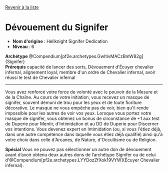 [Revenir à la liste](list.md)

# Dévouement du Signifer

 * **Nom d'origine** : Hellknight Signifer Dedication
 * **Niveau** : 6


<div><strong>Archétype </strong>@Compendium[pf2e.archetypes.GwItivMACzBmW82g]{Signifer}</div>
<div><span id="ctl00_MainContent_DetailedOutput"><strong>Prérequis</strong> capacité de lancer des sorts, Dévouement d'Écuyer chevalier infernal, alignement loyal, membre d'un ordre de Chevalier infernal, avoir réussi le test de Chevalier infernal<br></span></div>
<hr>
<p>Vous avez renforcé votre force de volonté avec le pouvoir de la Mesure et de la Chaîne. Au cours de votre initiation, vous recevez un masque de signifer, souvent démuni de trou pour les yeux et de toute fioriture décorative. Le masque ne vous empêche pas de voir, bien qu'il rende impossible pour les autres de voir vos yeux. Lorsque vous portez votre masque de signifer, vous obtenez un bonus de circonstance de +1 aux test de Duperie pour Mentir, d'Intimidation et au DD de Duperie pour Discerner vos intentions. Vous devenez expert en Intimidation (ou, si vous l'étiez déjà, dans une autre compétence dans laquelle vous étiez déjà qualifié) ainsi qu'à votre choix dans celle d'Arcanes, de Nature, d'Occultisme ou de Religion.</p>
<div><strong>Spécial</strong> Vous ne pouvez pas sélectionner un autre don de dévouement avant d’avoir obtenu deux autres dons de l’archétype Signifer ou de celui d'@Compendium[pf2e.archetypes.LYYDozZfXok19VYW]{Écuyer Chevalier infernal}.&nbsp;</div>